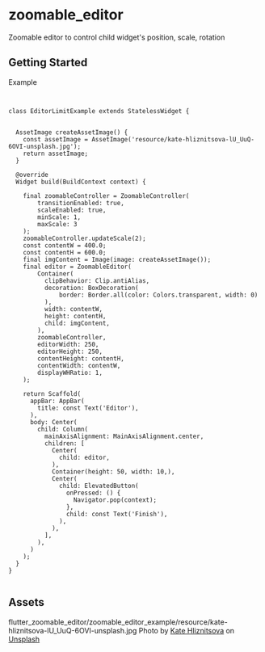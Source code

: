 # zoomable_editor

Zoomable editor to control child widget's position, scale, rotation



## Getting Started

Example

```


class EditorLimitExample extends StatelessWidget {


  AssetImage createAssetImage() {
    const assetImage = AssetImage('resource/kate-hliznitsova-lU_UuQ-6OVI-unsplash.jpg');
    return assetImage;
  }

  @override
  Widget build(BuildContext context) {

    final zoomableController = ZoomableController(
        transitionEnabled: true,
        scaleEnabled: true,
        minScale: 1,
        maxScale: 3
    );
    zoomableController.updateScale(2);
    const contentW = 400.0;
    const contentH = 600.0;
    final imgContent = Image(image: createAssetImage());
    final editor = ZoomableEditor(
        Container(
          clipBehavior: Clip.antiAlias,
          decoration: BoxDecoration(
              border: Border.all(color: Colors.transparent, width: 0)
          ),
          width: contentW,
          height: contentH,
          child: imgContent,
        ),
        zoomableController,
        editorWidth: 250,
        editorHeight: 250,
        contentHeight: contentH,
        contentWidth: contentW,
        displayWHRatio: 1,
    );

    return Scaffold(
      appBar: AppBar(
        title: const Text('Editor'),
      ),
      body: Center(
        child: Column(
          mainAxisAlignment: MainAxisAlignment.center,
          children: [
            Center(
              child: editor,
            ),
            Container(height: 50, width: 10,),
            Center(
              child: ElevatedButton(
                onPressed: () {
                  Navigator.pop(context);
                },
                child: const Text('Finish'),
              ),
            ),
          ],
        ),
      )
    );
  }
}


```



## Assets
flutter_zoomable_editor/zoomable_editor_example/resource/kate-hliznitsova-lU_UuQ-6OVI-unsplash.jpg
<span>Photo by <a href="https://unsplash.com/@kate_gliz?utm_source=unsplash&amp;utm_medium=referral&amp;utm_content=creditCopyText">Kate Hliznitsova</a> on <a href="https://unsplash.com/?utm_source=unsplash&amp;utm_medium=referral&amp;utm_content=creditCopyText">Unsplash</a></span>
